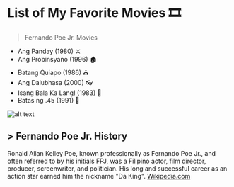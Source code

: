 # List of My Favorite Movies 🎞️

> Fernando Poe Jr. Movies
- Ang Panday (1980) ⚔️
- Ang Probinsyano (1996) 🏚️
- Batang Quiapo (1986) ⛪
- Ang Dalubhasa (2000) 👓
- Isang Bala Ka Lang! (1983) 🔫
- Batas ng .45 (1991) 🔫

![alt text](https://www.themoviedb.org/t/p/w500/nHIr0Grq0mrPyd1Ym2RSZO5VX9X.jpg)

## > Fernando Poe Jr. History

Ronald Allan Kelley Poe, known professionally as
Fernando Poe Jr., and often referred to by his initials FPJ,
was a Filipino actor, film director, producer, screenwriter,
and politician. His long and successful career as an action
star earned him the nickname "Da King". [Wikipedia.com](https://en.wikipedia.org/wiki/Fernando_Poe_Jr.)
